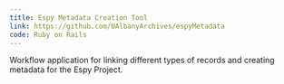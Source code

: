 ```yaml
---
title: Espy Metadata Creation Tool
link: https://github.com/UAlbanyArchives/espyMetadata
code: Ruby on Rails
---
```

Workflow application for linking different types of records and creating metadata for the Espy Project.